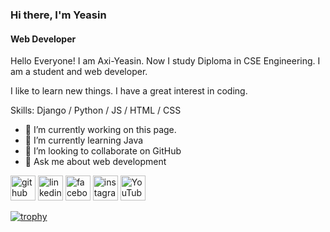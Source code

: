 ### Hi there, I'm Yeasin
#### Web Developer

Hello Everyone! I am Axi-Yeasin. Now I study Diploma in CSE Engineering. I am a student and web developer.

I like to learn new things. I have a great interest in coding.

Skills: Django / Python / JS / HTML / CSS

- 🔭 I’m currently working on this page. 
- 🌱 I’m currently learning Java 
- 👯 I’m looking to collaborate on GitHub 
- 💬 Ask me about web development 


[<img src='https://cdn.jsdelivr.net/npm/simple-icons@3.0.1/icons/github.svg' alt='github' height='40'>](https://github.com/Axi-Yeasin)  [<img src='https://cdn.jsdelivr.net/npm/simple-icons@3.0.1/icons/linkedin.svg' alt='linkedin' height='40'>](https://www.linkedin.com/in/arafat-bhuiyan/)  [<img src='https://cdn.jsdelivr.net/npm/simple-icons@3.0.1/icons/facebook.svg' alt='facebook' height='40'>](https://www.facebook.com/itzyatechnology)  [<img src='https://cdn.jsdelivr.net/npm/simple-icons@3.0.1/icons/instagram.svg' alt='instagram' height='40'>](https://www.instagram.com/Axi-Yeasin/)  [<img src='https://cdn.jsdelivr.net/npm/simple-icons@3.0.1/icons/youtube.svg' alt='YouTube' height='40'>](https://www.youtube.com/channel/itzy.atechnology3616)  

[![trophy](https://github-profile-trophy.vercel.app/?username=Axi-Yeasin)](https://github.com/ryo-ma/github-profile-trophy)

